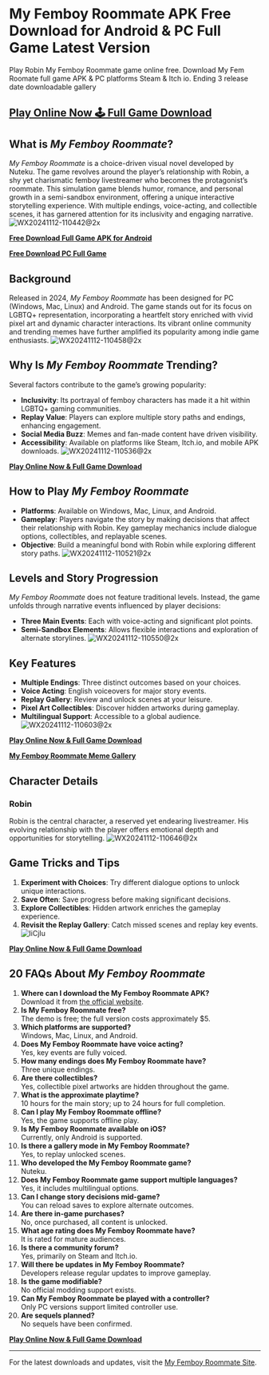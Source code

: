 # My Femboy Roommate APK Free Download for Android & PC Full Game Latest Version
Play Robin My Femboy Roommate game online free. Download My Fem Roomate full game APK & PC platforms Steam & Itch io. Ending 3 release date downloadable gallery

## [Play Online Now 🕹 Full Game Download](https://myfemboy-roommate.com/)

## What is *My Femboy Roommate*?
*My Femboy Roommate* is a choice-driven visual novel developed by Nuteku. The game revolves around the player’s relationship with Robin, a shy yet charismatic femboy livestreamer who becomes the protagonist’s roommate. This simulation game blends humor, romance, and personal growth in a semi-sandbox environment, offering a unique interactive storytelling experience. With multiple endings, voice-acting, and collectible scenes, it has garnered attention for its inclusivity and engaging narrative.
![WX20241112-110442@2x](https://github.com/user-attachments/assets/9fda159b-25bb-4da5-9ce5-a567fe4c5ea1)

**[Free Download Full Game APK for Android](https://myfemboy-roommate.com/)**

**[Free Download PC Full Game](https://myfemboy-roommate.com/)**

## Background
Released in 2024, *My Femboy Roommate* has been designed for PC (Windows, Mac, Linux) and Android. The game stands out for its focus on LGBTQ+ representation, incorporating a heartfelt story enriched with vivid pixel art and dynamic character interactions. Its vibrant online community and trending memes have further amplified its popularity among indie game enthusiasts.
![WX20241112-110458@2x](https://github.com/user-attachments/assets/562695d5-3472-4373-8f1d-e0358c0d161c)


## Why Is *My Femboy Roommate* Trending?
Several factors contribute to the game’s growing popularity:
- **Inclusivity**: Its portrayal of femboy characters has made it a hit within LGBTQ+ gaming communities.
- **Replay Value**: Players can explore multiple story paths and endings, enhancing engagement.
- **Social Media Buzz**: Memes and fan-made content have driven visibility.
- **Accessibility**: Available on platforms like Steam, Itch.io, and mobile APK downloads.
![WX20241112-110536@2x](https://github.com/user-attachments/assets/6c7469ac-16bd-4276-b2fe-bdea181d2ffc)

**[Play Online Now & Full Game Download](https://myfemboy-roommate.com/)**

## How to Play *My Femboy Roommate*
- **Platforms**: Available on Windows, Mac, Linux, and Android.
- **Gameplay**: Players navigate the story by making decisions that affect their relationship with Robin. Key gameplay mechanics include dialogue options, collectibles, and replayable scenes.
- **Objective**: Build a meaningful bond with Robin while exploring different story paths.
![WX20241112-110521@2x](https://github.com/user-attachments/assets/91f15cf2-927d-470f-8edc-ae22b697ea11)

## Levels and Story Progression
*My Femboy Roommate* does not feature traditional levels. Instead, the game unfolds through narrative events influenced by player decisions:
- **Three Main Events**: Each with voice-acting and significant plot points.
- **Semi-Sandbox Elements**: Allows flexible interactions and exploration of alternate storylines.
![WX20241112-110550@2x](https://github.com/user-attachments/assets/972793d5-8ae9-4ef8-bd69-08345deadc49)

## Key Features
- **Multiple Endings**: Three distinct outcomes based on your choices.
- **Voice Acting**: English voiceovers for major story events.
- **Replay Gallery**: Review and unlock scenes at your leisure.
- **Pixel Art Collectibles**: Discover hidden artworks during gameplay.
- **Multilingual Support**: Accessible to a global audience.
![WX20241112-110603@2x](https://github.com/user-attachments/assets/214b87d0-f9be-4072-90d9-f57ff8cc30e3)

**[Play Online Now & Full Game Download](https://myfemboy-roommate.com/)**

**[My Femboy Roommate Meme Gallery](https://myfemboy-roommate.com/my-femboy-roommate-meme-gallery/)**

## Character Details
### Robin
Robin is the central character, a reserved yet endearing livestreamer. His evolving relationship with the player offers emotional depth and opportunities for storytelling.
![WX20241112-110646@2x](https://github.com/user-attachments/assets/ca64242c-032f-4eee-b3ad-e1ec2ff45611)

## Game Tricks and Tips
1. **Experiment with Choices**: Try different dialogue options to unlock unique interactions.
2. **Save Often**: Save progress before making significant decisions.
3. **Explore Collectibles**: Hidden artwork enriches the gameplay experience.
4. **Revisit the Replay Gallery**: Catch missed scenes and replay key events.
![IiCjIu](https://github.com/user-attachments/assets/0eb6770f-c8fb-4340-acbd-d34639fc601d)

**[Play Online Now & Full Game Download](https://myfemboy-roommate.com/)**

## 20 FAQs About *My Femboy Roommate*
1. **Where can I download the My Femboy Roommate APK?**  
   Download it from [the official website](https://myfemboy-roommate.com/).
2. **Is My Femboy Roommate free?**  
   The demo is free; the full version costs approximately $5.
3. **Which platforms are supported?**  
   Windows, Mac, Linux, and Android.
4. **Does My Femboy Roommate have voice acting?**  
   Yes, key events are fully voiced.
5. **How many endings does My Femboy Roommate have?**  
   Three unique endings.
6. **Are there collectibles?**  
   Yes, collectible pixel artworks are hidden throughout the game.
7. **What is the approximate playtime?**  
   10 hours for the main story; up to 24 hours for full completion.
8. **Can I play My Femboy Roommate offline?**  
   Yes, the game supports offline play.
9. **Is My Femboy Roommate available on iOS?**  
   Currently, only Android is supported.
10. **Is there a gallery mode in My Femboy Roommate?**  
    Yes, to replay unlocked scenes.
11. **Who developed the My Femboy Roommate game?**  
    Nuteku.
12. **Does My Femboy Roommate game support multiple languages?**  
    Yes, it includes multilingual options.
13. **Can I change story decisions mid-game?**  
    You can reload saves to explore alternate outcomes.
14. **Are there in-game purchases?**  
    No, once purchased, all content is unlocked.
15. **What age rating does My Femboy Roommate have?**  
    It is rated for mature audiences.
16. **Is there a community forum?**  
    Yes, primarily on Steam and Itch.io.
17. **Will there be updates in My Femboy Roommate?**  
    Developers release regular updates to improve gameplay.
18. **Is the game modifiable?**  
    No official modding support exists.
19. **Can My Femboy Roommate be played with a controller?**  
    Only PC versions support limited controller use.
20. **Are sequels planned?**  
    No sequels have been confirmed.
    
**[Play Online Now & Full Game Download](https://myfemboy-roommate.com/)**

---

For the latest downloads and updates, visit the [My Femboy Roommate Site](https://myfemboy-roommate.com/).
